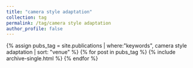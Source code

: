 ```yaml
---
title: "camera style adaptation"
collection: tag
permalink: /tag/camera style adaptation
author_profile: false
---
```

{% assign pubs_tag = site.publications | where:"keywords", camera style adaptation | sort: "venue" %}
{% for post in pubs_tag %}
  {% include archive-single.html %}
{% endfor %}